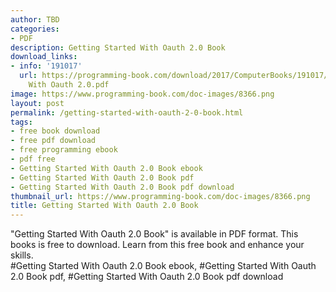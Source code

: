 ```yaml
---
author: TBD
categories:
- PDF
description: Getting Started With Oauth 2.0 Book
download_links:
- info: '191017'
  url: https://programming-book.com/download/2017/ComputerBooks/191017/Getting Started
    With Oauth 2.0.pdf
image: https://www.programming-book.com/doc-images/8366.png
layout: post
permalink: /getting-started-with-oauth-2-0-book.html
tags:
- free book download
- free pdf download
- free programming ebook
- pdf free
- Getting Started With Oauth 2.0 Book ebook
- Getting Started With Oauth 2.0 Book pdf
- Getting Started With Oauth 2.0 Book pdf download
thumbnail_url: https://www.programming-book.com/doc-images/8366.png
title: Getting Started With Oauth 2.0 Book
---
```


 
<div class="item-desc text-justify">
  "Getting Started With Oauth 2.0 Book" is available in PDF format. This books is free to download. Learn from this free book and enhance your skills.
  <br>
  #Getting Started With Oauth 2.0 Book ebook, #Getting Started With Oauth 2.0 Book pdf, #Getting Started With Oauth 2.0 Book pdf download
</div>